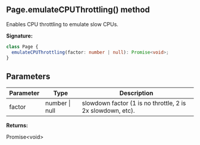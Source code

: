 ## Page.emulateCPUThrottling() method

Enables CPU throttling to emulate slow CPUs.

**Signature:**

```typescript
class Page {
  emulateCPUThrottling(factor: number | null): Promise<void>;
}
```

## Parameters

| Parameter | Type           | Description                                                |
| --------- | -------------- | ---------------------------------------------------------- |
| factor    | number \| null | slowdown factor (1 is no throttle, 2 is 2x slowdown, etc). |

**Returns:**

Promise&lt;void&gt;
